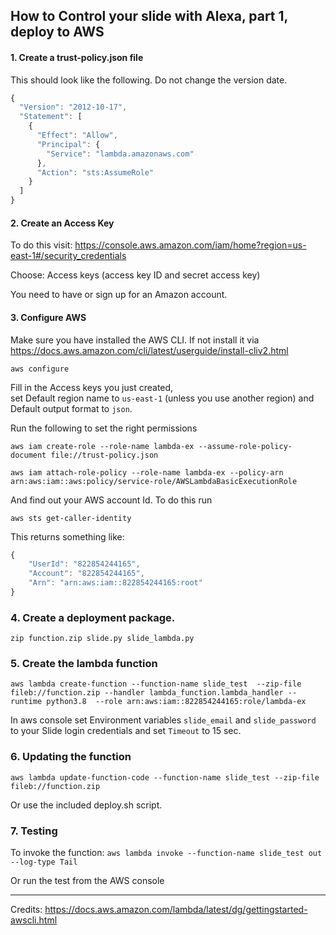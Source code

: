 ## How to Control your slide with Alexa, part 1, deploy to AWS
#### 1. Create a trust-policy.json file
This should look like the following. 
Do not change the version date.

```javascript
{
  "Version": "2012-10-17",
  "Statement": [
    {
      "Effect": "Allow",
      "Principal": {
        "Service": "lambda.amazonaws.com"
      },
      "Action": "sts:AssumeRole"
    }
  ]
}
```

#### 2. Create an Access Key 
To do this visit: https://console.aws.amazon.com/iam/home?region=us-east-1#/security_credentials

Choose: Access keys (access key ID and secret access key)

You need to have or sign up for an Amazon account.
#### 3. Configure AWS
Make sure you have installed the AWS CLI. If not install it via https://docs.aws.amazon.com/cli/latest/userguide/install-cliv2.html

`aws configure`

Fill in the Access keys you just created,  
set Default region name to `us-east-1` (unless you use another region)
and Default output format to `json`.

Run the following to set the right permissions

`aws iam create-role --role-name lambda-ex --assume-role-policy-document file://trust-policy.json`

`aws iam attach-role-policy --role-name lambda-ex --policy-arn arn:aws:iam::aws:policy/service-role/AWSLambdaBasicExecutionRole`

And find out your AWS account Id. To do this run

`aws sts get-caller-identity`

This returns something like:

```javascript
{
    "UserId": "822854244165",
    "Account": "822854244165",
    "Arn": "arn:aws:iam::822854244165:root"
}
```
### 4. Create a deployment package.
`zip function.zip slide.py slide_lambda.py`

### 5. Create the lambda function
`aws lambda create-function --function-name slide_test 
--zip-file fileb://function.zip --handler lambda_function.lambda_handler --runtime python3.8 
--role arn:aws:iam::822854244165:role/lambda-ex`

In aws console set Environment variables `slide_email` and `slide_password` to your Slide login credentials 
and set `Timeout` to 15 sec.

### 6. Updating the function
`aws lambda update-function-code --function-name slide_test --zip-file fileb://function.zip`

Or use the included deploy.sh script.

### 7. Testing
To invoke the function:
`aws lambda invoke --function-name slide_test out --log-type Tail`

Or run the test from the AWS console

---
Credits: https://docs.aws.amazon.com/lambda/latest/dg/gettingstarted-awscli.html
